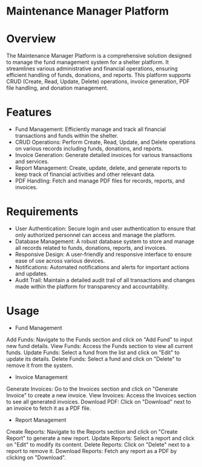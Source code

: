 # Maintenance Manager Platform

# Overview

The Maintenance Manager Platform is a comprehensive solution designed to manage the fund management system for a shelter platform. It streamlines various administrative and financial operations, ensuring efficient handling of funds, donations, and reports. This platform supports CRUD (Create, Read, Update, Delete) operations, invoice generation, PDF file handling, and donation management.

# Features

- Fund Management: Efficiently manage and track all financial transactions and funds within the shelter.
- CRUD Operations: Perform Create, Read, Update, and Delete operations on various records including funds, donations, and reports.
- Invoice Generation: Generate detailed invoices for various transactions and services.
- Report Management: Create, update, delete, and generate reports to keep track of financial activities and other relevant data.
- PDF Handling: Fetch and manage PDF files for records, reports, and invoices.

# Requirements

- User Authentication:  Secure login and user authentication to ensure that only authorized personnel can access and manage the platform.
- Database Management:  A robust database system to store and manage all records related to funds, donations, reports, and invoices.
- Responsive Design:   A user-friendly and responsive interface to ensure ease of use across various devices.
- Notifications:   Automated notifications and alerts for important actions and updates.
- Audit Trail:   Maintain a detailed audit trail of all transactions and changes made within the platform for transparency and accountability.

# Usage

- Fund Management

Add Funds: Navigate to the Funds section and click on "Add Fund" to input new fund details.
View Funds: Access the Funds section to view all current funds.
Update Funds: Select a fund from the list and click on "Edit" to update its details.
Delete Funds: Select a fund and click on "Delete" to remove it from the system.

- Invoice Management

Generate Invoices: Go to the Invoices section and click on "Generate Invoice" to create a new invoice.
View Invoices: Access the Invoices section to see all generated invoices.
Download PDF: Click on "Download" next to an invoice to fetch it as a PDF file.

- Report Management

Create Reports: Navigate to the Reports section and click on "Create Report" to generate a new report.
Update Reports: Select a report and click on "Edit" to modify its content.
Delete Reports: Click on "Delete" next to a report to remove it.
Download Reports: Fetch any report as a PDF by clicking on "Download".

